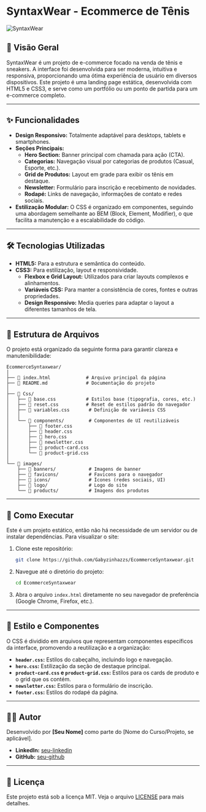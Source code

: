 # SyntaxWear - Ecommerce de Tênis

![SyntaxWear](https://i.imgur.com/your-screenshot.png) 

## 👟 Visão Geral

SyntaxWear é um projeto de e-commerce focado na venda de tênis e sneakers. A interface foi desenvolvida para ser moderna, intuitiva e responsiva, proporcionando uma ótima experiência de usuário em diversos dispositivos. Este projeto é uma landing page estática, desenvolvida com HTML5 e CSS3, e serve como um portfólio ou um ponto de partida para um e-commerce completo.

---

## ✨ Funcionalidades

- **Design Responsivo:** Totalmente adaptável para desktops, tablets e smartphones.
- **Seções Principais:**
  - **Hero Section:** Banner principal com chamada para ação (CTA).
  - **Categorias:** Navegação visual por categorias de produtos (Casual, Esporte, etc.).
  - **Grid de Produtos:** Layout em grade para exibir os tênis em destaque.
  - **Newsletter:** Formulário para inscrição e recebimento de novidades.
  - **Rodapé:** Links de navegação, informações de contato e redes sociais.
- **Estilização Modular:** O CSS é organizado em componentes, seguindo uma abordagem semelhante ao BEM (Block, Element, Modifier), o que facilita a manutenção e a escalabilidade do código.

---

## 🛠️ Tecnologias Utilizadas

- **HTML5:** Para a estrutura e semântica do conteúdo.
- **CSS3:** Para estilização, layout e responsividade.
  - **Flexbox e Grid Layout:** Utilizados para criar layouts complexos e alinhamentos.
  - **Variáveis CSS:** Para manter a consistência de cores, fontes e outras propriedades.
  - **Design Responsivo:** Media queries para adaptar o layout a diferentes tamanhos de tela.

---

## 📂 Estrutura de Arquivos

O projeto está organizado da seguinte forma para garantir clareza e manutenibilidade:

```
EcommerceSyntaxwear/
│
├── 📄 index.html             # Arquivo principal da página
├── 📄 README.md              # Documentação do projeto
│
├── 📁 Css/
│   ├── 📄 base.css           # Estilos base (tipografia, cores, etc.)
│   ├── 📄 reset.css          # Reset de estilos padrão do navegador
│   ├── 📄 variables.css       # Definição de variáveis CSS
│   │
│   └── 📁 components/         # Componentes de UI reutilizáveis
│       ├── 📄 footer.css
│       ├── 📄 header.css
│       ├── 📄 hero.css
│       ├── 📄 newsletter.css
│       ├── 📄 product-card.css
│       └── 📄 product-grid.css
│
└── 📁 images/
    ├── 📁 banners/            # Imagens de banner
    ├── 📁 favicons/           # Favicons para o navegador
    ├── 📁 icons/              # Ícones (redes sociais, UI)
    ├── 📁 logo/               # Logo do site
    └── 📁 products/           # Imagens dos produtos
```

---

## 🚀 Como Executar

Este é um projeto estático, então não há necessidade de um servidor ou de instalar dependências. Para visualizar o site:

1.  Clone este repositório:
    ```bash
    git clone https://github.com/Gabyzinhazzs/EcommerceSyntaxwear.git
    ```
2.  Navegue até o diretório do projeto:
    ```bash
    cd EcommerceSyntaxwear
    ```
3.  Abra o arquivo `index.html` diretamente no seu navegador de preferência (Google Chrome, Firefox, etc.).

---

## 🎨 Estilo e Componentes

O CSS é dividido em arquivos que representam componentes específicos da interface, promovendo a reutilização e a organização:

- **`header.css`:** Estilos do cabeçalho, incluindo logo e navegação.
- **`hero.css`:** Estilização da seção de destaque principal.
- **`product-card.css` e `product-grid.css`:** Estilos para os cards de produto e o grid que os contém.
- **`newsletter.css`:** Estilos para o formulário de inscrição.
- **`footer.css`:** Estilos do rodapé da página.

---

## 👨‍💻 Autor

Desenvolvido por **[Seu Nome]** como parte do [Nome do Curso/Projeto, se aplicável].

- **LinkedIn:** [seu-linkedin](https://www.linkedin.com/in/seu-usuario/)
- **GitHub:** [seu-github](https://github.com/seu-usuario)

---

## 📄 Licença

Este projeto está sob a licença MIT. Veja o arquivo [LICENSE](LICENSE) para mais detalhes.

